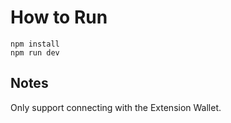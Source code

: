 # How to Run
```
npm install
npm run dev
```

## Notes
Only support connecting with the Extension Wallet.